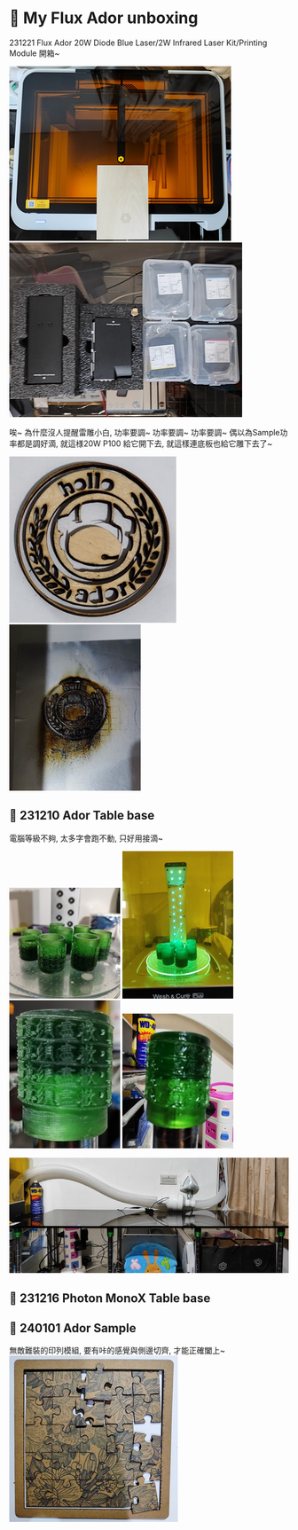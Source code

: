 # 🎡 My Flux Ador unboxing

231221 Flux Ador 20W Diode Blue Laser/2W Infrared Laser Kit/Printing Module 開箱~

![AdorUnboxing1](./img/2024/231221%20AdorUnboxing-1.png)
![AdorUnboxing2](./img/2024/231221%20AdorUnboxing-2.jpg)

唉~ 為什麼沒人提醒雷雕小白, 功率要調~ 功率要調~ 功率要調~
偶以為Sample功率都是調好滴, 就這様20W P100 給它開下去, 就這樣連底板也給它雕下去了~

![AdorSample1](./img/2024/231224%20AdorSample-1.png)
![AdorSample2](./img/2024/231224%20AdorSample-2.png)

## 🎡 231210 Ador Table base

電腦等級不夠, 太多字會跑不動, 只好用接滴~

![TableBase1](./img/2024/231210%20TableBase-1.jpg)
![TableBase2](./img/2024/231210%20TableBase-2.jpg)
![TableBase3](./img/2024/231210%20TableBase-3.jpg)
![TableBase4](./img/2024/231210%20TableBase-4.jpg)

![TableBase5](./img/2024/231210%20TableBase-5a.jpg)

## 🎡 231216 Photon MonoX Table base


## 🎡 240101 Ador Sample
無敵難裝的印列模組, 要有咔的感覺與側邊切齊, 才能正確闔上~
![AdorPuzzl](./img/2024/240101%20AdorPuzzle.jpg)

